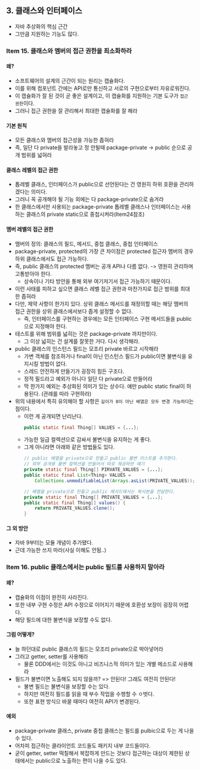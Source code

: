 ## 3. 클래스와 인터페이스
- 자바 추상화의 핵심 근간
- 그만큼 지원하는 기능도 많다.

### Item 15. 클래스와 멤버의 접근 권한을 최소화하라
#### 왜?
- 소프트웨어의 설계의 근간이 되는 원리는 캡슐화다.
- 이를 위해 컴포넌트 간에는 API로만 통신하고 서로의 구현으로부터 자유로워진다.
- 이 캡슐화가 잘 된 것이 곧 좋은 설계이고, 이 캡슐화를 지원하는 기본 도구가 `접근 권한`이다.
- 그러니 접근 권한을 잘 관리해서 최대한 캡슐화를 잘 해라

#### 기본 원칙
- 모든 클래스와 멤버의 접근성을 가능한 좁혀라
- 즉, 일단 다 private을 발라놓고 정 안될때 package-private -> public 순으로 공개 범위를 넓혀라

#### 클래스 레벨의 접근 권한
- 톱레벨 클래스, 인터페이스가 public으로 선언된다는 건 영원히 하위 호환을 관리하겠다는 의미다.
- 그러니 꼭 공개해야 될 기능 외에는 다 package-private으로 숨겨라
- 한 클래스에서만 사용되는 package-private 톱레벨 클래스나 인터페이스는 사용하는 클래스의 private static으로 중첩시켜라(Item24참조)

#### 멤버 레벨의 접근 권한
- 멤버의 정의: 클래스의 필드, 메서드, 중첩 클래스, 중첩 인터페이스
- package-private, protected의 가장 큰 차이점은 protected 접근자 멤버의 경우 하위 클래스에서도 접근 가능하다.
- 즉, public 클래스의 protected 멤버는 공개 API나 다름 없다. -> 영원히 관리하며 고통받아야 한다.
    - 상속이나 기타 방안을 통해 외부 여기저기서 접근 가능하기 때문이다.
- 이런 사태를 피하고 싶으면 클래스 레벨 접근 권한과 마찬가지로 접근 범위를 최대한 좁혀라
- 다만, 제약 사항이 한가지 있다. 상위 클래스 메서드를 재정의할 때는 해당 멤버의 접근 권한을 상위 클래스에서보다 좁게 설정할 수 없다.
    - 즉, 인터페이스를 구현하는 경우에는 모든 인터페이스 구현 메서드들을 public으로 지정해야 한다.
- 테스트를 위해 범위를 넓히는 것은 package-private 까지만이다.
    - 그 이상 넓히는 건 설계를 잘못한 거다. 다시 생각해라.
- public 클래스의 인스턴스 필드는 모조리 private 바르고 시작해라
    - 가변 객체를 참조하거나 final이 아닌 인스턴스 필드가 public이면 불변식을 유지시킬 방법이 없다.
    - 스레드 안전하게 만들기가 굉장히 힘든 구조다.
    - 정적 필드라고 예외가 아니다 일단 다 private으로 만들어라
    - 딱 한가지 예외는 추상화된 의미가 있는 상수다. 얘만 public static final이 허용된다. (관례를 따라 구현하라)
- 위의 내용에서 특히 유의해아 할 사항은 `길이가 0이 아닌 배열은 모두 변경 가능하다`는 점이다.
    - 이런 게 공개되면 난리난다.
        ```java
        public static final Thing[] VALUES = {...};
        ```
    - 가능한 일급 컬렉션으로 감싸서 불변식을 유지하는 게 좋다.
    - 그게 아니라면 아래와 같은 방법들도 있다.
        ```java
        // public 배열을 private으로 만들고 public 불변 리스트를 추가한다.
        // 외부 공개용 불변 컬렉션을 만들어서 따로 제공하란 얘기
        private static final Thing[] PIRVATE_VALUES = {...};
        public static final List<Thing> VALUES =
            Collections.unmodifiableList(Arrays.asList(PRIVATE_VALUES));
        
        // 배열을 private으로 만들고 public 메서드에서는 복사본을 전달한다.
        private static final Thing[] PRIVATE_VALUES = {...};
        public static final Thing[] values() {
            return PRIVATE_VALUES.clone();
        }
        ```

#### 그 외 방안
- 자바 9부터는 모듈 개념이 추가됐다.
- 근데 가능한 쓰지 마라(사실 이해도 안됨..)

### Item 16. public 클래스에서는 public 필드를 사용하지 말아라
#### 왜?
- 캡슐화의 이점이 완전히 사라진다.
- 또한 내부 구현 수정은 API 수정으로 이어지기 때문에 호환성 보장이 굉장히 어렵다.
- 해당 필드에 대한 불변식을 보장할 수도 없다.

#### 그럼 어떻게?
- 늘 하던대로 public 클래스의 필드는 모조리 private으로 박아넣어라
- 그러고 getter, setter를 사용해라
    - 물론 DDD에서는 이것도 아니고 비즈니스적 의미가 있는 개별 메소드로 사용해라
- 필드가 불변이면 노출해도 되지 않을까? => 안된다! 그래도 여전히 안된다!
    - 불변 필드는 불변식을 보장할 수는 있다.
    - 하지만 여전히 필드를 읽을 때 부수 작업을 수행할 수 ㅇ벗다.
    - 또한 표현 방식으 바꿀 때마다 여전히 API가 변경된다.
    
#### 예외
- package-private 클래스, private 중첩 클래스는 필드를 pulbic으로 두는 게 나을 수 있다.
- 어차피 접근하는 클라이언트 코드들도 패키지 내부 코드들이다.
- 굳이 getter, setter 떡칠해서 복잡하게 만드는 것보다 접근하는 대상이 제한된 상태에서는 public으로 노출하는 편이 나을 수도 있다.
